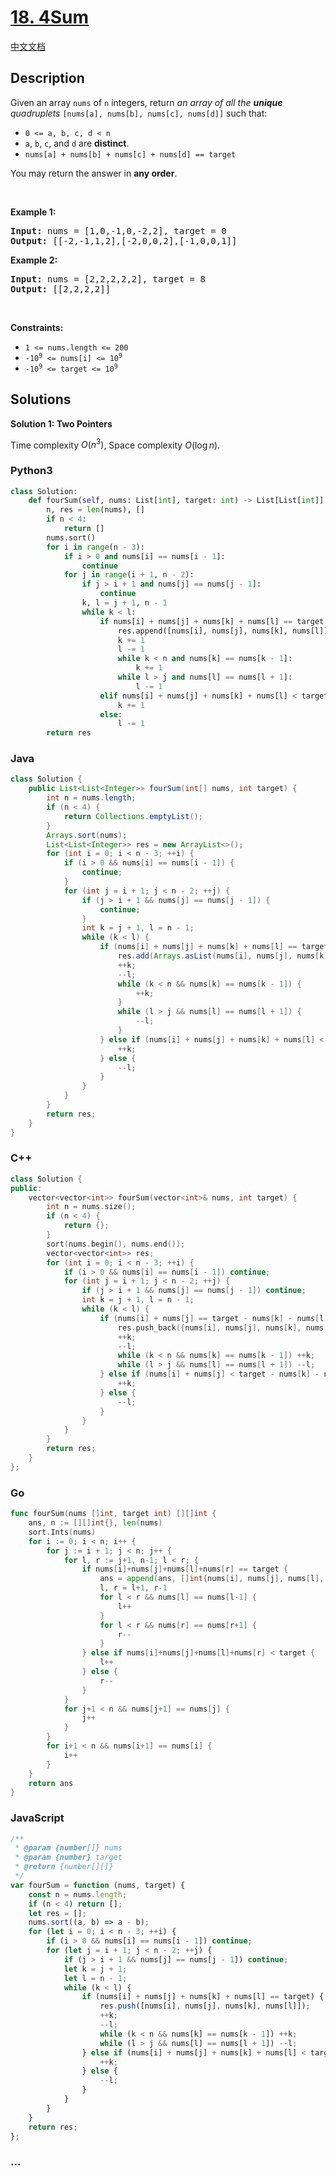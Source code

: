 # [18. 4Sum](https://leetcode.com/problems/4sum)

[中文文档](/solution/0000-0099/0018.4Sum/README.md)

## Description

<p>Given an array <code>nums</code> of <code>n</code> integers, return <em>an array of all the <strong>unique</strong> quadruplets</em> <code>[nums[a], nums[b], nums[c], nums[d]]</code> such that:</p>

<ul>
	<li><code>0 &lt;= a, b, c, d&nbsp;&lt; n</code></li>
	<li><code>a</code>, <code>b</code>, <code>c</code>, and <code>d</code> are <strong>distinct</strong>.</li>
	<li><code>nums[a] + nums[b] + nums[c] + nums[d] == target</code></li>
</ul>

<p>You may return the answer in <strong>any order</strong>.</p>

<p>&nbsp;</p>
<p><strong class="example">Example 1:</strong></p>

<pre>
<strong>Input:</strong> nums = [1,0,-1,0,-2,2], target = 0
<strong>Output:</strong> [[-2,-1,1,2],[-2,0,0,2],[-1,0,0,1]]
</pre>

<p><strong class="example">Example 2:</strong></p>

<pre>
<strong>Input:</strong> nums = [2,2,2,2,2], target = 8
<strong>Output:</strong> [[2,2,2,2]]
</pre>

<p>&nbsp;</p>
<p><strong>Constraints:</strong></p>

<ul>
	<li><code>1 &lt;= nums.length &lt;= 200</code></li>
	<li><code>-10<sup>9</sup> &lt;= nums[i] &lt;= 10<sup>9</sup></code></li>
	<li><code>-10<sup>9</sup> &lt;= target &lt;= 10<sup>9</sup></code></li>
</ul>

## Solutions

**Solution 1: Two Pointers**

Time complexity $O(n^3)$, Space complexity $O(\log n)$.

<!-- tabs:start -->

### **Python3**

```python
class Solution:
    def fourSum(self, nums: List[int], target: int) -> List[List[int]]:
        n, res = len(nums), []
        if n < 4:
            return []
        nums.sort()
        for i in range(n - 3):
            if i > 0 and nums[i] == nums[i - 1]:
                continue
            for j in range(i + 1, n - 2):
                if j > i + 1 and nums[j] == nums[j - 1]:
                    continue
                k, l = j + 1, n - 1
                while k < l:
                    if nums[i] + nums[j] + nums[k] + nums[l] == target:
                        res.append([nums[i], nums[j], nums[k], nums[l]])
                        k += 1
                        l -= 1
                        while k < n and nums[k] == nums[k - 1]:
                            k += 1
                        while l > j and nums[l] == nums[l + 1]:
                            l -= 1
                    elif nums[i] + nums[j] + nums[k] + nums[l] < target:
                        k += 1
                    else:
                        l -= 1
        return res
```

### **Java**

```java
class Solution {
    public List<List<Integer>> fourSum(int[] nums, int target) {
        int n = nums.length;
        if (n < 4) {
            return Collections.emptyList();
        }
        Arrays.sort(nums);
        List<List<Integer>> res = new ArrayList<>();
        for (int i = 0; i < n - 3; ++i) {
            if (i > 0 && nums[i] == nums[i - 1]) {
                continue;
            }
            for (int j = i + 1; j < n - 2; ++j) {
                if (j > i + 1 && nums[j] == nums[j - 1]) {
                    continue;
                }
                int k = j + 1, l = n - 1;
                while (k < l) {
                    if (nums[i] + nums[j] + nums[k] + nums[l] == target) {
                        res.add(Arrays.asList(nums[i], nums[j], nums[k], nums[l]));
                        ++k;
                        --l;
                        while (k < n && nums[k] == nums[k - 1]) {
                            ++k;
                        }
                        while (l > j && nums[l] == nums[l + 1]) {
                            --l;
                        }
                    } else if (nums[i] + nums[j] + nums[k] + nums[l] < target) {
                        ++k;
                    } else {
                        --l;
                    }
                }
            }
        }
        return res;
    }
}
```

### **C++**

```cpp
class Solution {
public:
    vector<vector<int>> fourSum(vector<int>& nums, int target) {
        int n = nums.size();
        if (n < 4) {
            return {};
        }
        sort(nums.begin(), nums.end());
        vector<vector<int>> res;
        for (int i = 0; i < n - 3; ++i) {
            if (i > 0 && nums[i] == nums[i - 1]) continue;
            for (int j = i + 1; j < n - 2; ++j) {
                if (j > i + 1 && nums[j] == nums[j - 1]) continue;
                int k = j + 1, l = n - 1;
                while (k < l) {
                    if (nums[i] + nums[j] == target - nums[k] - nums[l]) {
                        res.push_back({nums[i], nums[j], nums[k], nums[l]});
                        ++k;
                        --l;
                        while (k < n && nums[k] == nums[k - 1]) ++k;
                        while (l > j && nums[l] == nums[l + 1]) --l;
                    } else if (nums[i] + nums[j] < target - nums[k] - nums[l]) {
                        ++k;
                    } else {
                        --l;
                    }
                }
            }
        }
        return res;
    }
};
```

### **Go**

```go
func fourSum(nums []int, target int) [][]int {
	ans, n := [][]int{}, len(nums)
	sort.Ints(nums)
	for i := 0; i < n; i++ {
		for j := i + 1; j < n; j++ {
			for l, r := j+1, n-1; l < r; {
				if nums[i]+nums[j]+nums[l]+nums[r] == target {
					ans = append(ans, []int{nums[i], nums[j], nums[l], nums[r]})
					l, r = l+1, r-1
					for l < r && nums[l] == nums[l-1] {
						l++
					}
					for l < r && nums[r] == nums[r+1] {
						r--
					}
				} else if nums[i]+nums[j]+nums[l]+nums[r] < target {
					l++
				} else {
					r--
				}
			}
			for j+1 < n && nums[j+1] == nums[j] {
				j++
			}
		}
		for i+1 < n && nums[i+1] == nums[i] {
			i++
		}
	}
	return ans
}
```

### **JavaScript**

```js
/**
 * @param {number[]} nums
 * @param {number} target
 * @return {number[][]}
 */
var fourSum = function (nums, target) {
    const n = nums.length;
    if (n < 4) return [];
    let res = [];
    nums.sort((a, b) => a - b);
    for (let i = 0; i < n - 3; ++i) {
        if (i > 0 && nums[i] == nums[i - 1]) continue;
        for (let j = i + 1; j < n - 2; ++j) {
            if (j > i + 1 && nums[j] == nums[j - 1]) continue;
            let k = j + 1;
            let l = n - 1;
            while (k < l) {
                if (nums[i] + nums[j] + nums[k] + nums[l] == target) {
                    res.push([nums[i], nums[j], nums[k], nums[l]]);
                    ++k;
                    --l;
                    while (k < n && nums[k] == nums[k - 1]) ++k;
                    while (l > j && nums[l] == nums[l + 1]) --l;
                } else if (nums[i] + nums[j] + nums[k] + nums[l] < target) {
                    ++k;
                } else {
                    --l;
                }
            }
        }
    }
    return res;
};
```

### **...**

```

```

<!-- tabs:end -->
